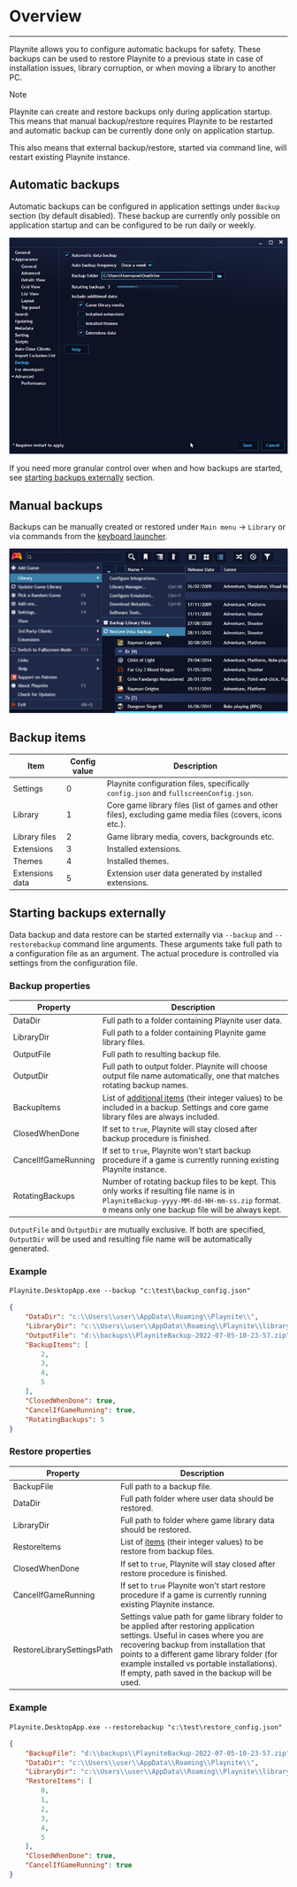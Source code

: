 # Overview
---------------------

Playnite allows you to configure automatic backups for safety. These backups can be used to restore Playnite to a previous state in case of installation issues, library corruption, or when moving a library to another PC.

> [!NOTE]
> Playnite can create and restore backups only during application startup. This means that manual backup/restore requires Playnite to be restarted and automatic backup can be currently done only on application startup.
> 
> This also means that external backup/restore, started via command line, will restart existing Playnite instance.

## Automatic backups

Automatic backups can be configured in application settings under `Backup` section (by default disabled). These backup are currently only possible on application startup and can be configured to be run daily or weekly.

![Backups Support](images/backup_BackupsSupport.png)

If you need more granular control over when and how backups are started, see [starting backups externally](#starting-backups-externally) section.

## Manual backups

Backups can be manually created or restored under `Main menu` -> `Library` or via commands from the [keyboard launcher](../features/keyboardLauncher.md).

![Creating and Restoring Backups](images/backup_CreateRestoreBackups.jpg)

## Backup items

| Item            | Config value | Description                                                                                               |
| --------------- | ------------ | --------------------------------------------------------------------------------------------------------- |
| Settings        | 0            | Playnite configuration files, specifically `config.json` and `fullscreenConfig.json`.                     |
| Library         | 1            | Core game library files (list of games and other files), excluding game media files (covers, icons etc.). |
| Library files   | 2            | Game library media, covers, backgrounds etc.                                                              |
| Extensions      | 3            | Installed extensions.                                                                                     |
| Themes          | 4            | Installed themes.                                                                                         |
| Extensions data | 5            | Extension user data generated by installed extensions.                                                    |

## Starting backups externally

Data backup and data restore can be started externally via `--backup` and `--restorebackup` command line arguments. These arguments take full path to a configuration file as an argument. The actual procedure is controlled via settings from the configuration file.

### Backup properties

| Property            | Description                                                                                                                                                                                   |
| ------------------- | --------------------------------------------------------------------------------------------------------------------------------------------------------------------------------------------- |
| DataDir             | Full path to a folder containing Playnite user data.                                                                                                                                          |
| LibraryDir          | Full path to a folder containing Playnite game library files.                                                                                                                                 |
| OutputFile          | Full path to resulting backup file.                                                                                                                                                           |
| OutputDir           | Full path to output folder. Playnite will choose output file name automatically, one that matches rotating backup names.                                                                      |
| BackupItems         | List of [additional items](#backup-items) (their integer values) to be included in a backup. Settings and core game library files are always included.                                        |
| ClosedWhenDone      | If set to `true`, Playnite will stay closed after backup procedure is finished.                                                                                                               |
| CancelIfGameRunning | If set to `true`, Playnite won't start backup procedure if a game is currently running existing Playnite instance.                                                                            |
| RotatingBackups     | Number of rotating backup files to be kept. This only works if resulting file name is in `PlayniteBackup-yyyy-MM-dd-HH-mm-ss.zip` format. `0` means only one backup file will be always kept. |

`OutputFile` and `OutputDir` are mutually exclusive. If both are specified, `OutputDir` will be used and resulting file name will be automatically generated.

### Example

```
Playnite.DesktopApp.exe --backup "c:\test\backup_config.json"
```

```json
{
    "DataDir": "c:\\Users\\user\\AppData\\Roaming\\Playnite\\",
    "LibraryDir": "c:\\Users\\user\\AppData\\Roaming\\Playnite\\library",
    "OutputFile": "d:\\backups\\PlayniteBackup-2022-07-05-10-23-57.zip",
    "BackupItems": [
        2,
        3,
        4,
        5
    ],
    "ClosedWhenDone": true,
    "CancelIfGameRunning": true,
    "RotatingBackups": 5
}
```

### Restore properties

| Property                   | Description                                                                                                                                                                                                                                                                                                          |
| -------------------------- | -------------------------------------------------------------------------------------------------------------------------------------------------------------------------------------------------------------------------------------------------------------------------------------------------------------------- |
| BackupFile                 | Full path to a backup file.                                                                                                                                                                                                                                                                                          |
| DataDir                    | Full path folder where user data should be restored.                                                                                                                                                                                                                                                                 |
| LibraryDir                 | Full path to folder where game library data should be restored.                                                                                                                                                                                                                                                      |
| RestoreItems               | List of [items](#backup-items) (their integer values) to be restore from backup files.                                                                                                                                                                                                                               |
| ClosedWhenDone             | If set to `true`, Playnite will stay closed after restore procedure is finished.                                                                                                                                                                                                                                     |
| CancelIfGameRunning        | If set to `true` Playnite won't start restore procedure if a game is currently running existing Playnite instance.                                                                                                                                                                                                   |
| RestoreLibrarySettingsPath | Settings value path for game library folder to be applied after restoring application settings. Useful in cases where you are recovering backup from installation that points to a different game library folder (for example installed vs portable installations). If empty, path saved in the backup will be used. |

### Example

```
Playnite.DesktopApp.exe --restorebackup "c:\test\restore_config.json"
```

```json
{
    "BackupFile": "d:\\backups\\PlayniteBackup-2022-07-05-10-23-57.zip",
    "DataDir": "c:\\Users\\user\\AppData\\Roaming\\Playnite\\",
    "LibraryDir": "c:\\Users\\user\\AppData\\Roaming\\Playnite\\library",
    "RestoreItems": [
        0,
        1,
        2,
        3,
        4,
        5
    ],
    "ClosedWhenDone": true,
    "CancelIfGameRunning": true
}
```